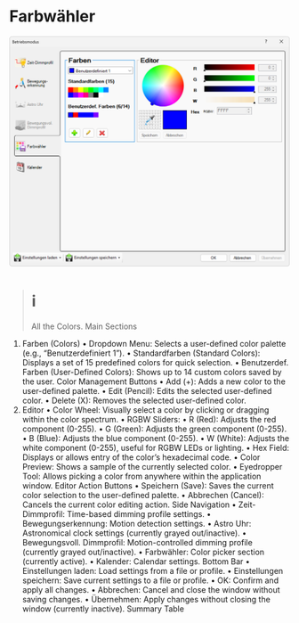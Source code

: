 # Farbwähler
![Farbwähler](farbwaehler.png) 
># ℹ  
>All the Colors.
Main Sections
1. Farben (Colors)
	•	Dropdown Menu: Selects a user-defined color palette (e.g., “Benutzerdefiniert 1”).
	•	Standardfarben (Standard Colors): Displays a set of 15 predefined colors for quick selection.
	•	Benutzerdef. Farben (User-Defined Colors): Shows up to 14 custom colors saved by the user.
Color Management Buttons
	•	Add (+): Adds a new color to the user-defined palette.
	•	Edit (Pencil): Edits the selected user-defined color.
	•	Delete (X): Removes the selected user-defined color.
2. Editor
	•	Color Wheel: Visually select a color by clicking or dragging within the color spectrum.
	•	RGBW Sliders:
	•	R (Red): Adjusts the red component (0-255).
	•	G (Green): Adjusts the green component (0-255).
	•	B (Blue): Adjusts the blue component (0-255).
	•	W (White): Adjusts the white component (0-255), useful for RGBW LEDs or lighting.
	•	Hex Field: Displays or allows entry of the color’s hexadecimal code.
	•	Color Preview: Shows a sample of the currently selected color.
	•	Eyedropper Tool: Allows picking a color from anywhere within the application window.
Editor Action Buttons
	•	Speichern (Save): Saves the current color selection to the user-defined palette.
	•	Abbrechen (Cancel): Cancels the current color editing action.
Side Navigation
	•	Zeit-Dimmprofil: Time-based dimming profile settings.
	•	Bewegungserkennung: Motion detection settings.
	•	Astro Uhr: Astronomical clock settings (currently grayed out/inactive).
	•	Bewegungsvoll. Dimmprofil: Motion-controlled dimming profile (currently grayed out/inactive).
	•	Farbwähler: Color picker section (currently active).
	•	Kalender: Calendar settings.
Bottom Bar
	•	Einstellungen laden: Load settings from a file or profile.
	•	Einstellungen speichern: Save current settings to a file or profile.
	•	OK: Confirm and apply all changes.
	•	Abbrechen: Cancel and close the window without saving changes.
	•	Übernehmen: Apply changes without closing the window (currently inactive).
Summary Table